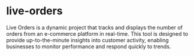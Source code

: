 # live-orders
Live Orders is a dynamic project that tracks and displays the number of orders from an e-commerce platform in real-time. This tool is designed to provide up-to-the-minute insights into customer activity, enabling businesses to monitor performance and respond quickly to trends.
